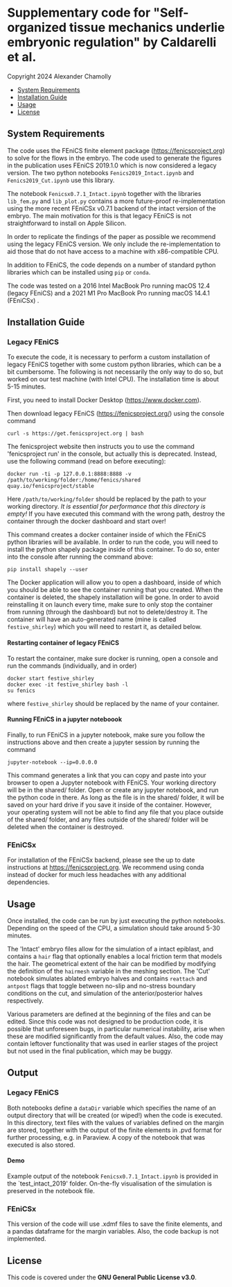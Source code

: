# Supplementary code for "Self-organized tissue mechanics underlie embryonic regulation" by Caldarelli et al. 

Copyright 2024 Alexander Chamolly


- [System Requirements](#system-requirements)
- [Installation Guide](#installation-guide)
- [Usage](#usage)
- [License](#license)

## System Requirements

The code uses the FEniCS finite element package (https://fenicsproject.org) to solve for the flows in the embryo. The code used to generate the figures in the publication uses FEniCS 2019.1.0 which is now considered a legacy version. The two python notebooks `Fenics2019_Intact.ipynb` and `Fenics2019_Cut.ipynb` use this library. 

The notebook `Fenicsx0.7.1_Intact.ipynb` together with the libraries `lib_fem.py` and `lib_plot.py` contains a more future-proof re-implementation using the more recent FEniCSx v0.7.1 backend of the intact version of the embryo. The main motivation for this is that legacy FEniCS is not straightforward to install on Apple Silicon. 

In order to replicate the findings of the paper as possible we recommend using the legacy FEniCS version. We only include the re-implementation to aid those that do not have access to a machine with x86-compatible CPU.

In addition to FEniCS, the code depends on a number of standard python libraries which can be installed using `pip` or `conda`.

The code was tested on a 2016 Intel MacBook Pro running macOS 12.4 (legacy FEniCS) and a 2021 M1 Pro MacBook Pro running macOS 14.4.1 (FEniCSx) .

## Installation Guide

### Legacy FEniCS

To execute the code, it is necessary to perform a custom installation of legacy FEniCS together with some custom python libraries, which can be a bit cumbersome. The following is not necessarily the only way to do so, but worked on our test machine (with Intel CPU). The installation time is about 5-15 minutes.

First, you need to install Docker Desktop (https://www.docker.com).

Then download legacy FEniCS (https://fenicsproject.org/) using the console command 

	curl -s https://get.fenicsproject.org | bash

The fenicsproject website then instructs you to use the command 'fenicsproject run' in the console, but actually this is deprecated. Instead, use the following command (read on before executing):

	docker run -ti -p 127.0.0.1:8888:8888 -v /path/to/working/folder:/home/fenics/shared quay.io/fenicsproject/stable

Here `/path/to/working/folder` should be replaced by the path to your working directory. *It is essential for performance that this directory is empty!* If you have executed this command with the wrong path, destroy the container through the docker dashboard and start over!

This command creates a docker container inside of which the FEniCS python libraries will be available. In order to run the code, you will need to install the python shapely package inside of this container. To do so, enter into the console after running the command above:

	pip install shapely --user

The Docker application will allow you to open a dashboard, inside of which you should be able to see the container running that you created. When the container is deleted, the shapely installation will be gone. In order to avoid reinstalling it on launch every time, make sure to only stop the container from running (through the dashboard) but not to delete/destroy it. The container will have an auto-generated name (mine is called `festive_shirley`) which you will need to restart it, as detailed below.

#### Restarting container of legacy FEniCS

To restart the container, make sure docker is running, open a console and run the commands (individually, and in order)

	docker start festive_shirley
	docker exec -it festive_shirley bash -l 
	su fenics

where `festive_shirley` should be replaced by the name of your container.


#### Running FEniCS in a jupyter noteboook

Finally, to run FEniCS in a jupyter notebook, make sure you follow the instructions above and then create a jupyter session by running the command
	
	jupyter-notebook --ip=0.0.0.0

This command generates a link that you can copy and paste into your browser to open a Jupyter notebook with FEniCS. Your working directory will be in the shared/ folder. Open or create any jupyter notebook, and run the python code in there. As long as the file is in the shared/ folder, it will be saved on your hard drive if you save it inside of the container. However, your operating system will not be able to find any file that you place outside of the shared/ folder, and any files outside of the shared/ folder will be deleted when the container is destroyed.

### FEniCSx

For installation of the FEniCSx backend, please see the up to date instructions at https://fenicsproject.org. We recommend using conda instead of docker for much less headaches with any additional dependencies.

## Usage

Once installed, the code can be run by just executing the python notebooks. Depending on the speed of the CPU, a simulation should take around 5-30 minutes.

The 'Intact' embryo files allow for the simulation of a intact epiblast, and contains a `hair` flag that optionally enables a local friction term that models the hair. The geometrical extent of the hair can be modified by modifying the definition of the `hairmesh` variable in the meshing section. The 'Cut' notebook simulates ablated embryo halves and contains `reattach` and `antpost` flags that toggle between no-slip and no-stress boundary conditions on the cut, and simulation of the anterior/posterior halves respectively.

Various parameters are defined at the beginning of the files and can be edited. Since this code was not designed to be production code, it is possible that unforeseen bugs, in particular numerical instability, arise when these are modified significantly from the default values. Also, the code may contain leftover functionality that was used in earlier stages of the project but not used in the final publication, which may be buggy.

## Output

### Legacy FEniCS

Both notebooks define a `dataDir` variable which specifies the name of an output directory that will be created (or wiped!) when the code is executed. In this directory, text files with the values of variables defined on the margin are stored, together with the output of the finite elements in .pvd format for further processing, e.g. in Paraview. A copy of the notebook that was executed is also stored.

#### Demo

Example output of the notebook `Fenicsx0.7.1_Intact.ipynb` is provided in the `test_intact_2019' folder. On-the-fly visualisation of the simulation is preserved in the notebook file.

### FEniCSx

This version of the code will use .xdmf files to save the finite elements, and a pandas dataframe for the margin variables. Also, the code backup is not implemented.

## License

This code is covered under the **GNU General Public License v3.0**.